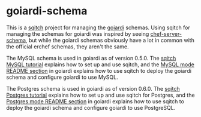 goiardi-schema
==============

This is a [sqitch][] project for managing the [goiardi][] schemas. Using sqitch 
for managing the schemas for goiardi was inspired by seeing 
[chef-server-schema][], but while the goiardi schemas obviously have a lot in 
common with the official erchef schemas, they aren't the same.

The MySQL schema is used in goiardi as of version 0.5.0. The
[sqitch MySQL tutorial][] explains how to set up and use sqitch, and the
[MySQL mode README section][] in goiardi explains how to use sqitch to deploy the
goiardi schema and configure goiardi to use MySQL.

The Postgres schema is used in goiardi as of version 0.6.0. The
[sqitch Postgres tutorial][] explains how to set up and use sqitch for Postgres, 
and the [Postgres mode README section][] in goiardi explains how to use sqitch to
deploy the goiardi schema and configure goiardi to use PostgreSQL.


[goiardi]:https://github.com/ctdk/goiardi
[sqitch]:http://sqitch.org
[chef-server-schema]:https://github.com/opscode/chef-server-schema
[sqitch MySQL tutorial]:https://metacpan.org/pod/sqitchtutorial-mysql
[MySQL mode README section]:https://github.com/ctdk/goiardi#mysql-mode
[sqitch Postgres tutorial]:https://metacpan.org/pod/sqitchtutorial
[Postgres mode README section]:https://github.com/ctdk/goiardi#postgres-mode
